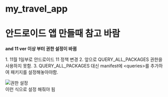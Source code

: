 # my_travel_app

<h1>안드로이드 앱 만들때 참고 바람</h1>

<strong>and 11 ver 이상 부터 권한 설정이 바뀜</strong>
<p>1. 11월 1일부로 안드로이드 11 정책 변경
        2. 앞으로 QUERY_ALL_PACKAGES 권한을 사용하지 못함.
        3. QUERY_ALL_PACKAGES 대신 manifest에 &lt;queries&gt;를  추가하여 패키지를 설정해놓아야함.</p>
        
![권한 설정](https://user-images.githubusercontent.com/83574029/152647879-a2bf1d32-e7b5-4cf6-974f-d92ee7626def.PNG)
<br>
이런 식으로 설정 해줘야 됨
